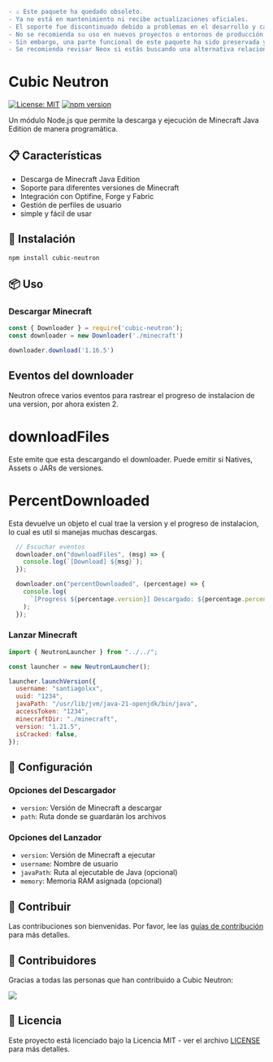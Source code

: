 ```diff
- ⚠️ Este paquete ha quedado obsoleto.
- Ya no está en mantenimiento ni recibe actualizaciones oficiales.
- El soporte fue discontinuado debido a problemas en el desarrollo y cambios en las prioridades del proyecto original.
- No se recomienda su uso en nuevos proyectos o entornos de producción.
- Sin embargo, una parte funcional de este paquete ha sido preservada y se encuentra disponible como parte del proyecto: https://github.com/CubicLauncher/neox
- Se recomienda revisar Neox si estás buscando una alternativa relacionada que continúe en desarrollo activo.
```
# Cubic Neutron

[![License: MIT](https://img.shields.io/badge/License-MIT-yellow.svg)](https://opensource.org/licenses/MIT)
[![npm version](https://badge.fury.io/js/cubic-neutron.svg)](https://badge.fury.io/js/cubic-neutron)

Un módulo Node.js que permite la descarga y ejecución de Minecraft Java Edition de manera programática.

## 📋 Características

- Descarga de Minecraft Java Edition
- Soporte para diferentes versiones de Minecraft
- Integración con Optifine, Forge y Fabric
- Gestión de perfiles de usuario
- simple y fácil de usar

## 🚀 Instalación

```bash
npm install cubic-neutron
```

## 📦 Uso

### Descargar Minecraft

```javascript
const { Downloader } = require('cubic-neutron');
const downloader = new Downloader('./minecraft')

downloader.download('1.16.5')
```

## Eventos del downloader
Neutron ofrece varios eventos para rastrear el progreso de instalacion de una version, por ahora existen 2.

# downloadFiles
Este emite que esta descargando el downloader.
Puede emitir si Natives, Assets o JARs de versiones.

# PercentDownloaded
Esta devuelve un objeto el cual trae la version y el progreso de instalacion, lo cual es util si manejas muchas descargas.

```JavaScript
  // Escuchar eventos
  downloader.on("downloadFiles", (msg) => {
    console.log(`[Download] ${msg}`);
  });

  downloader.on("percentDownloaded", (percentage) => {
    console.log(
      `[Progress ${percentage.version}] Descargado: ${percentage.percent}%`,
    );
  });
```

### Lanzar Minecraft

```javascript
import { NeutronLauncher } from "../../";

const launcher = new NeutronLauncher();

launcher.launchVersion({
  username: "santiagolxx",
  uuid: "1234",
  javaPath: "/usr/lib/jvm/java-21-openjdk/bin/java",
  accessToken: "1234",
  minecraftDir: "./minecraft",
  version: "1.21.5",
  isCracked: false,
});
```

## 🔧 Configuración

### Opciones del Descargador

- `version`: Versión de Minecraft a descargar
- `path`: Ruta donde se guardarán los archivos

### Opciones del Lanzador

- `version`: Versión de Minecraft a ejecutar
- `username`: Nombre de usuario
- `javaPath`: Ruta al ejecutable de Java (opcional)
- `memory`: Memoria RAM asignada (opcional)

## 🤝 Contribuir

Las contribuciones son bienvenidas. Por favor, lee las [guías de contribución](CONTRIBUTING.md) para más detalles.

## 👥 Contribuidores

Gracias a todas las personas que han contribuido a Cubic Neutron:

<a href="https://github.com/CubicLauncher/neutron/graphs/contributors">
  <img src="https://contrib.rocks/image?repo=CubicLauncher/neutron" />
</a>

## 📄 Licencia

Este proyecto está licenciado bajo la Licencia MIT - ver el archivo [LICENSE](LICENSE) para más detalles.
